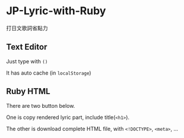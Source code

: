 # JP-Lyric-with-Ruby

打日文歌詞省點力

## Text Editor

Just type with `()`

It has auto cache (in `localStorage`)

## Ruby HTML

There are two button below.

One is copy rendered lyric part, include title(`<h1>`).

The other is download complete HTML file, with `<!DOCTYPE>`, `<meta>`, ...
